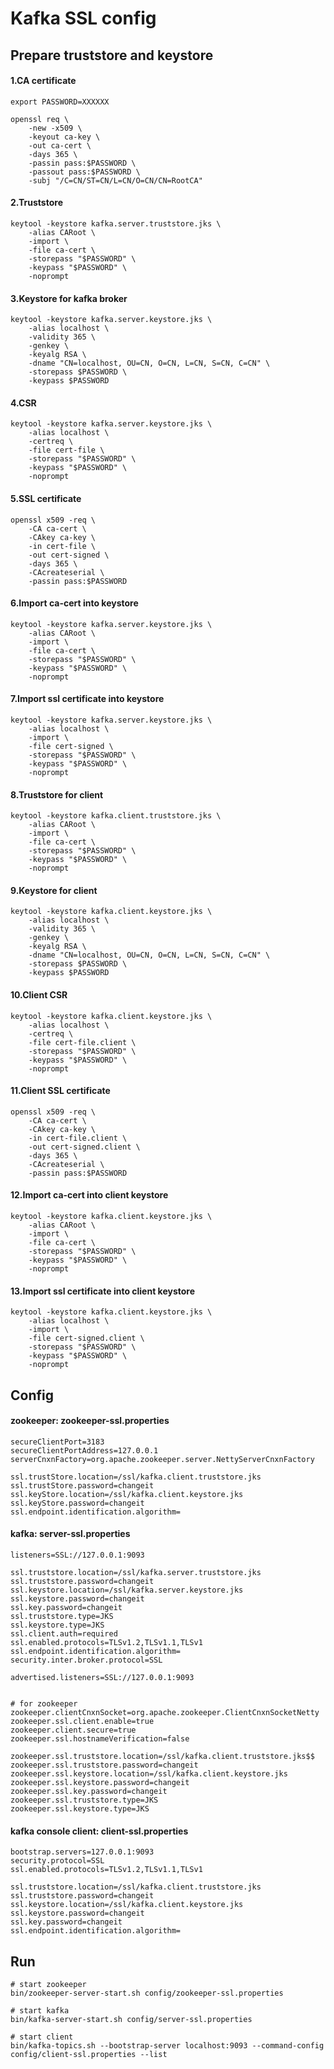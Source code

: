 # Kafka SSL config

## Prepare truststore and keystore

#### 1.CA certificate
```shell
export PASSWORD=XXXXXX

openssl req \
    -new -x509 \
    -keyout ca-key \
    -out ca-cert \
    -days 365 \
    -passin pass:$PASSWORD \
    -passout pass:$PASSWORD \
    -subj "/C=CN/ST=CN/L=CN/O=CN/CN=RootCA"
```

#### 2.Truststore
```shell
keytool -keystore kafka.server.truststore.jks \
    -alias CARoot \
    -import \
    -file ca-cert \
    -storepass "$PASSWORD" \
    -keypass "$PASSWORD" \
    -noprompt
```

#### 3.Keystore for kafka broker
```shell
keytool -keystore kafka.server.keystore.jks \
    -alias localhost \
    -validity 365 \
    -genkey \
    -keyalg RSA \
    -dname "CN=localhost, OU=CN, O=CN, L=CN, S=CN, C=CN" \
    -storepass $PASSWORD \
    -keypass $PASSWORD
```

#### 4.CSR
```shell
keytool -keystore kafka.server.keystore.jks \
    -alias localhost \
    -certreq \
    -file cert-file \
    -storepass "$PASSWORD" \
    -keypass "$PASSWORD" \
    -noprompt
```

#### 5.SSL certificate
```shell
openssl x509 -req \
    -CA ca-cert \
    -CAkey ca-key \
    -in cert-file \
    -out cert-signed \
    -days 365 \
    -CAcreateserial \
    -passin pass:$PASSWORD
```

#### 6.Import ca-cert into keystore
```shell
keytool -keystore kafka.server.keystore.jks \
    -alias CARoot \
    -import \
    -file ca-cert \
    -storepass "$PASSWORD" \
    -keypass "$PASSWORD" \
    -noprompt
```

#### 7.Import ssl certificate into keystore
```shell
keytool -keystore kafka.server.keystore.jks \
    -alias localhost \
    -import \
    -file cert-signed \
    -storepass "$PASSWORD" \
    -keypass "$PASSWORD" \
    -noprompt
```

#### 8.Truststore for client
```shell
keytool -keystore kafka.client.truststore.jks \
    -alias CARoot \
    -import \
    -file ca-cert \
    -storepass "$PASSWORD" \
    -keypass "$PASSWORD" \
    -noprompt
```

#### 9.Keystore for client
```shell
keytool -keystore kafka.client.keystore.jks \
    -alias localhost \
    -validity 365 \
    -genkey \
    -keyalg RSA \
    -dname "CN=localhost, OU=CN, O=CN, L=CN, S=CN, C=CN" \
    -storepass $PASSWORD \
    -keypass $PASSWORD
```

#### 10.Client CSR
```shell
keytool -keystore kafka.client.keystore.jks \
    -alias localhost \
    -certreq \
    -file cert-file.client \
    -storepass "$PASSWORD" \
    -keypass "$PASSWORD" \
    -noprompt
```

#### 11.Client SSL certificate
```shell
openssl x509 -req \
    -CA ca-cert \
    -CAkey ca-key \
    -in cert-file.client \
    -out cert-signed.client \
    -days 365 \
    -CAcreateserial \
    -passin pass:$PASSWORD
```

#### 12.Import ca-cert into client keystore
```shell
keytool -keystore kafka.client.keystore.jks \
    -alias CARoot \
    -import \
    -file ca-cert \
    -storepass "$PASSWORD" \
    -keypass "$PASSWORD" \
    -noprompt
```

#### 13.Import ssl certificate into client keystore
```shell
keytool -keystore kafka.client.keystore.jks \
    -alias localhost \
    -import \
    -file cert-signed.client \
    -storepass "$PASSWORD" \
    -keypass "$PASSWORD" \
    -noprompt
```



## Config

#### zookeeper: zookeeper-ssl.properties
```properties
secureClientPort=3183
secureClientPortAddress=127.0.0.1
serverCnxnFactory=org.apache.zookeeper.server.NettyServerCnxnFactory

ssl.trustStore.location=/ssl/kafka.client.truststore.jks
ssl.trustStore.password=changeit
ssl.keyStore.location=/ssl/kafka.client.keystore.jks
ssl.keyStore.password=changeit
ssl.endpoint.identification.algorithm=
```

#### kafka: server-ssl.properties
```properties
listeners=SSL://127.0.0.1:9093

ssl.truststore.location=/ssl/kafka.server.truststore.jks
ssl.truststore.password=changeit
ssl.keystore.location=/ssl/kafka.server.keystore.jks
ssl.keystore.password=changeit
ssl.key.password=changeit
ssl.truststore.type=JKS
ssl.keystore.type=JKS
ssl.client.auth=required
ssl.enabled.protocols=TLSv1.2,TLSv1.1,TLSv1
ssl.endpoint.identification.algorithm=
security.inter.broker.protocol=SSL

advertised.listeners=SSL://127.0.0.1:9093


# for zookeeper
zookeeper.clientCnxnSocket=org.apache.zookeeper.ClientCnxnSocketNetty
zookeeper.ssl.client.enable=true
zookeeper.client.secure=true
zookeeper.ssl.hostnameVerification=false

zookeeper.ssl.truststore.location=/ssl/kafka.client.truststore.jks$$
zookeeper.ssl.truststore.password=changeit
zookeeper.ssl.keystore.location=/ssl/kafka.client.keystore.jks
zookeeper.ssl.keystore.password=changeit
zookeeper.ssl.key.password=changeit
zookeeper.ssl.truststore.type=JKS
zookeeper.ssl.keystore.type=JKS
```

#### kafka console client: client-ssl.properties
```properties
bootstrap.servers=127.0.0.1:9093
security.protocol=SSL
ssl.enabled.protocols=TLSv1.2,TLSv1.1,TLSv1

ssl.truststore.location=/ssl/kafka.client.truststore.jks
ssl.truststore.password=changeit
ssl.keystore.location=/ssl/kafka.client.keystore.jks
ssl.keystore.password=changeit
ssl.key.password=changeit
ssl.endpoint.identification.algorithm=
```

## Run
```shell
# start zookeeper
bin/zookeeper-server-start.sh config/zookeeper-ssl.properties

# start kafka
bin/kafka-server-start.sh config/server-ssl.properties

# start client
bin/kafka-topics.sh --bootstrap-server localhost:9093 --command-config config/client-ssl.properties --list
```
